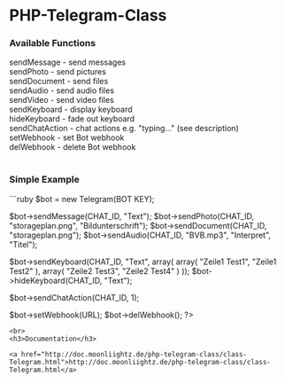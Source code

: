 # PHP-Telegram-Class

<h3>Available Functions</h3>

sendMessage - send messages <br>
sendPhoto - send pictures <br>
sendDocument - send files <br>
sendAudio - send audio files <br>
sendVideo - send video files <br>
sendKeyboard - display keyboard <br>
hideKeyboard - fade out keyboard <br>
sendChatAction - chat actions e.g. "typing..." (see description) <br>
setWebhook - set Bot webhook <br>
delWebhook - delete Bot webhook <br><br>

<h3>Simple Example</h3>
```ruby
<?php
require_once('class.moonliightz.telegram.php');

$bot = new Telegram(BOT KEY);

$bot->sendMessage(CHAT_ID, "Text");
$bot->sendPhoto(CHAT_ID, "storageplan.png", "Bildunterschrift");
$bot->sendDocument(CHAT_ID, "storageplan.png");
$bot->sendAudio(CHAT_ID, "BVB.mp3", "Interpret", "Titel");

$bot->sendKeyboard(CHAT_ID, "Text", array( array( "Zeile1 Test1", "Zeile1 Test2" ), array( "Zeile2 Test3", "Zeile2 Test4" ) ));
$bot->hideKeyboard(CHAT_ID, "Text");

$bot->sendChatAction(CHAT_ID, 1);

$bot->setWebhook(URL);
$bot->delWebhook();
?>
```
<br>
<h3>Documentation</h3>

<a href="http://doc.moonliightz.de/php-telegram-class/class-Telegram.html">http://doc.moonliightz.de/php-telegram-class/class-Telegram.html</a>